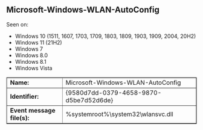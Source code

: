 ## Microsoft-Windows-WLAN-AutoConfig

Seen on:
* Windows 10 (1511, 1607, 1703, 1709, 1803, 1809, 1903, 1909, 2004, 20H2)
* Windows 11 (21H2)
* Windows 7
* Windows 8.0
* Windows 8.1
* Windows Vista

<table border="1" class="docutils">
  <tbody>
    <tr>
      <td><b>Name:</b></td>
      <td>Microsoft-Windows-WLAN-AutoConfig</td>
    </tr>
    <tr>
      <td><b>Identifier:</b></td>
      <td>{9580d7dd-0379-4658-9870-d5be7d52d6de}</td>
    </tr>
    <tr>
      <td><b>Event message file(s):</b></td>
      <td>%systemroot%\system32\wlansvc.dll</td>
    </tr>
  </tbody>
</table>

&nbsp;

